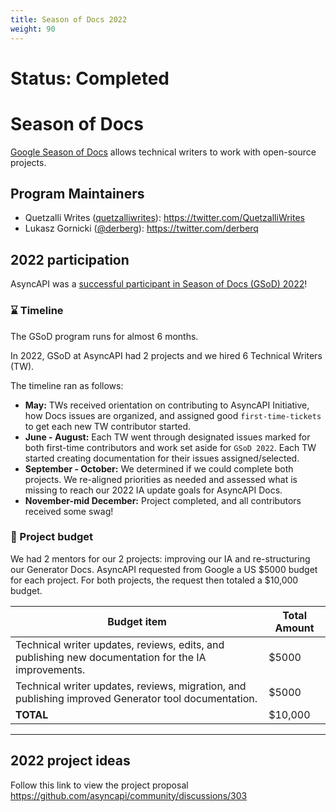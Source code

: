 ```yaml
---
title: Season of Docs 2022
weight: 90
---
```


# Status: Completed

# Season of Docs

[Google Season of Docs](https://developers.google.com/season-of-docs) allows technical writers to work with open-source projects.

## Program Maintainers

- Quetzalli Writes ([quetzalliwrites](https://github.com/quetzalliwrites)): https://twitter.com/QuetzalliWrites
- Lukasz Gornicki ([@derberg](https://github.com/derberg)): https://twitter.com/derberq
## 2022 participation

AsyncAPI was a [successful participant in Season of Docs (GSoD) 2022](https://developers.google.com/season-of-docs/docs/2022/participants)!

### ⌛ Timeline
The GSoD program runs for almost 6 months.

In 2022, GSoD at AsyncAPI had 2 projects and we hired 6 Technical Writers (TW).

The timeline ran as follows:
- **May:** TWs received orientation on contributing to AsyncAPI Initiative, how Docs issues are organized, and assigned good `first-time-tickets` to get each new TW contributor started. 
- **June - August:**	Each TW went through designated issues marked for both first-time contributors and work set aside for `GSoD 2022`. Each TW started creating documentation for their issues assigned/selected. 
- **September - October:** We determined if we could complete both projects. We re-aligned priorities as needed and assessed what is missing to reach our 2022 IA update goals for AsyncAPI Docs.
- **November-mid December:**	Project completed, and all contributors received some swag! 


### 💸 Project budget
We had 2 mentors for our 2 projects: improving our IA and re-structuring our Generator Docs. AsyncAPI requested from Google a US $5000 budget for each project. For both projects, the request then totaled a $10,000 budget.  

| **Budget item**                                                                                      | **Total Amount** |
|------------------------------------------------------------------------------------------------------|------------------|
| Technical writer updates, reviews, edits, and publishing new documentation for the IA improvements.  | $5000            |
| Technical writer updates, reviews, migration, and publishing improved Generator tool documentation.  | $5000            |
| **TOTAL**                 | $10,000            |

___ 


## 2022 project ideas

Follow this link to view the project proposal https://github.com/asyncapi/community/discussions/303